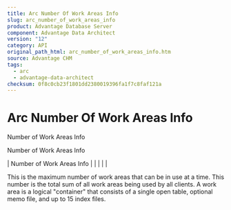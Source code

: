 ```yaml
---
title: Arc Number Of Work Areas Info
slug: arc_number_of_work_areas_info
product: Advantage Database Server
component: Advantage Data Architect
version: "12"
category: API
original_path_html: arc_number_of_work_areas_info.htm
source: Advantage CHM
tags:
  - arc
  - advantage-data-architect
checksum: 0f8c0cb23f1801dd2380019396fa1f7c8faf121a
---
```


# Arc Number Of Work Areas Info

Number of Work Areas Info

Number of Work Areas Info

| Number of Work Areas Info |  |  |  |  |

This is the maximum number of work areas that can be in use at a time. This number is the total sum of all work areas being used by all clients. A work area is a logical "container" that consists of a single open table, optional memo file, and up to 15 index files.
